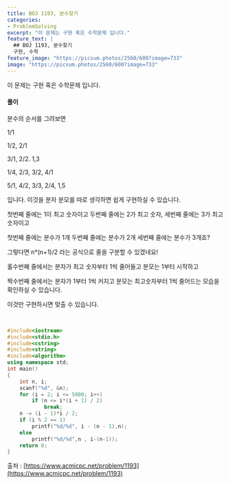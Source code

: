 ```yaml
---
title: BOJ 1193, 분수찾기
categories:
- ProblemSolving
excerpt: "이 문제는 구현 혹은 수학문제 입니다."
feature_text: |
  ## BOJ 1193, 분수찾기
  구현, 수학
feature_image: "https://picsum.photos/2560/600?image=733"
image: "https://picsum.photos/2560/600?image=733"
---
```


이 문제는 구현 혹은 수학문제 입니다.

<h4>풀이</h4> 
분수의 순서를 그려보면

1/1

1/2, 2/1

3/1, 2/2. 1,3

1/4, 2/3, 3/2, 4/1

5/1, 4/2, 3/3, 2/4, 1,5

입니다. 이것을 분자 분모를 따로 생각하면 쉽게 구현하실 수 있습니다.

첫번째 줄에는 1이 최고 숫자이고 두번째 줄에는 2가 최고 숫자, 세번째 줄에는 3가 최고 숫자이고

첫번째 줄에는 분수가 1개 두번째 줄에는 분수가 2개 세번째 줄에는 분수가 3개죠?

그렇다면 n*(n+1)/2 라는 공식으로 줄을 구분할 수 있겠네요!

홀수번째 줄에서는 분자가 최고 숫자부터 1씩 줄어들고 분모는 1부터 시작하고

짝수번째 줄에서는 분자가 1부터 1씩 커지고 분모는 최고숫자부터 1씩 줄어드는 모습을 확인하실 수 있습니다.

이것만 구현하시면 맞출 수 있습니다.

​
```c++
#include<iostream>
#include<stdio.h>
#include<cstring>
#include<string>
#include<algorithm>
using namespace std;
int main()
{
	int n, i;
	scanf("%d", &n);
	for (i = 2; i <= 5000; i++)
		if (n <= i*(i + 1) / 2)
			break;
	n -= (i - 1)*i / 2;
	if (i % 2 == 1)
		printf("%d/%d", i - (n - 1),n);
	else
		printf("%d/%d",n , i-(n-1));
	return 0;
}
```

출처 : [https://www.acmicpc.net/problem/1193](https://www.acmicpc.net/problem/1193)